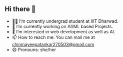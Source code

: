 ## Hi there 👋


- 👩‍🎓 I’m currently undergrad student at IIIT Dharwad.
- 🌱 I’m currently working on AI/ML based Projects.
- 🤔 I’m interested in web development as well as AI.
- 📫 How to reach me: You can mail me at chinmayeepatankar270503@gmail.com
- 😄 Pronouns: she/her

